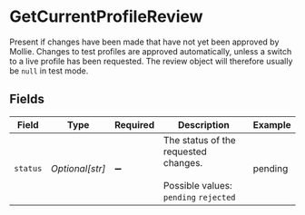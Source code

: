 # GetCurrentProfileReview

Present if changes have been made that have not yet been approved by Mollie. Changes to test profiles are approved automatically, unless a switch to a live profile has been requested. The review object will therefore usually be `null` in test mode.


## Fields

| Field                                                                       | Type                                                                        | Required                                                                    | Description                                                                 | Example                                                                     |
| --------------------------------------------------------------------------- | --------------------------------------------------------------------------- | --------------------------------------------------------------------------- | --------------------------------------------------------------------------- | --------------------------------------------------------------------------- |
| `status`                                                                    | *Optional[str]*                                                             | :heavy_minus_sign:                                                          | The status of the requested changes.<br/><br/>Possible values: `pending` `rejected` | pending                                                                     |